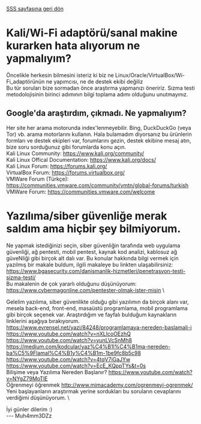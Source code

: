 [SSS sayfasına geri dön](https://github.com/LuNiZz/siber-guvenlik-sss/blob/master/README.md)

# Kali/Wi-Fi adaptörü/sanal makine kurarken hata alıyorum ne yapmalıyım?
Öncelikle herkesin bilmesini isteriz ki biz ne Linux/Oracle/VirtualBox/Wi-Fi_adaptörünün ne yapımcısı, ne de destek ekibi değiliz \
Bu tür soruları bize sormadan önce araştırma yapmanızı öneririz. Sızma testi metodolojisinin birinci adımının bilgi toplama adımı olduğunu unutmayınız.
## Google'da araştırdım, çıkmadı. Ne yapmalıyım? 
Her site her arama motorunda index'lenmeyebilir. Bing, DuckDuckGo (veya Tor) vb. arama motorlarını kullanın. Hala bulamadım diyorsanız bu ürünlerin formları ve destek ekipleri var, forumlarını gezin, destek ekibine mesaj atın, bize soru sorduğunuz gibi forumlarda konu açın. \
Kali Linux Community: https://www.kali.org/community/ \
Kali Linux Offical Documentation: https://www.kali.org/docs/ \
Kali Linux Forum: https://forums.kali.org/ \
VirtualBox Forum: https://forums.virtualbox.org/ \
VMWare Forum (Türkçe): https://communities.vmware.com/community/vmtn/global-forums/turkish \
VMWare Forum: https://communities.vmware.com/welcome 

# Yazılıma/siber güvenliğe merak saldım ama hiçbir şey bilmiyorum.
Ne yapmak istediğinizi seçin, siber güvenliğin tarafında web uygulama güvenliği, ağ pentesti, mobil pentest, kaynak kod analizi, kablosuz ağ güveNliği gibi birçok alt dalı var. Bu konular hakkında bilgi vermek için yazılmış bir makale buldum, ilgili makaleye bu linkten ulaşabilirsiniz: https://www.bgasecurity.com/danismanlik-hizmetleri/penetrasyon-testi-sizma-testi/ \
Bu makalenin de çok yararlı olduğunu düşünüyorum: https://www.cybermagonline.com/pentester-olmak-ister-misin \

Gelelim yazılıma, siber güvenlikte olduğu gibi yazılımın da birçok alanı var, mesela back-end, front-end, masaüstü programlama, mobil programlama gibi birçok seçenek var. Araştırdığım ve fayfalı bulduğum kaynakların linklerini aşağıya bırakıyorum.  
https://www.evrensel.net/yazi/84248/programlamaya-nereden-baslamali-i \
https://www.youtube.com/watch?v=nXLlcoOEzhQ \
https://www.youtube.com/watch?v=yunLVcSnMh8 \
https://medium.com/kodcular/yaz%C4%B1l%C4%B1ma-nereden-ba%C5%9Flamal%C4%B1y%C4%B1m-1be9fc8b5c98 \
https://www.youtube.com/watch?v=4tqV7iGaJYw \
https://www.youtube.com/watch?v=EcE_KQppTYs&t=0s   
Bilişime veya Yazılıma Nereden Başlanır? https://www.youtube.com/watch?v=NYgZ79MoTlE \
Öğrenmeyi öğrenmek http://www.mimacademy.com/ogrenmeyi-ogrenmek/ \
Yeni başlayanların araştırmak yerine sordukları bu soruların cevaplarını verdiğimi düşünüyorum. \

İyi günler dilerim :)  
--- Muh4mm3DZz 

